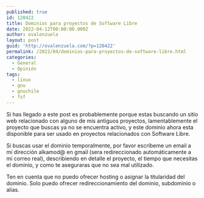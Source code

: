 ```yaml
---
published: true
id: 120422
title: Dominios para proyectos de Software Libre
date: 2022-04-12T00:00:00.000Z
author: ovalenzuela
layout: post
guid: 'http://ovalenzuela.com/?p=120422'
permalink: /2022/04/dominios-para-proyectos-de-software-libre.html
categories:
  - General
  - Opinión
tags:
  - linux
  - gnu
  - gnuchile
  - fsf
---
```


Si has llegado a este post es probablemente porque estas buscando un sitio web relacionado con alguno de mis antiguos proyectos, lamentablemente el proyecto que buscas ya no se encuentra activo, y este dominio ahora esta disponible para ser usado en proyectos relacionados con Software Libre.


Si buscas usar el dominio temporalmente, por favor escríbeme un email a mí dirección alkamod@ en gmail (sera redireccionado automáticamente a mi correo real), describiendo en detalle el proyecto, el tiempo que necesitas el dominio, y como te aseguraras que no sea mal utilizado.


Ten en cuenta que no puedo ofrecer hosting o asignar la titularidad del dominio. Solo puedo ofrecer redireccionamiento del dominio, subdominio o alias.
